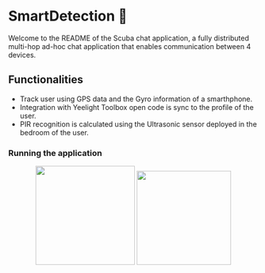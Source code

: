 # SmartDetection 🦿
Welcome to the README of the Scuba chat application, a fully distributed multi-hop ad-hoc chat application that enables communication between 4 devices.

## Functionalities
* Track user using GPS data and the Gyro information of a smarthphone. 
* Integration with Yeelight Toolbox open code is sync to the profile of the user.
* PIR recognition is calculated using the Ultrasonic sensor deployed in the bedroom of the user.

### Running the application


<p align="center">
<img src="https://user-images.githubusercontent.com/70687643/151701399-aed6b81f-f011-415e-9341-45e84999b751.gif"  width="200" /> <img src="https://user-images.githubusercontent.com/70687643/151702864-ccbc552c-6a99-47c1-88be-b4a4fb173ec4.png"  width="190" />

</p>






